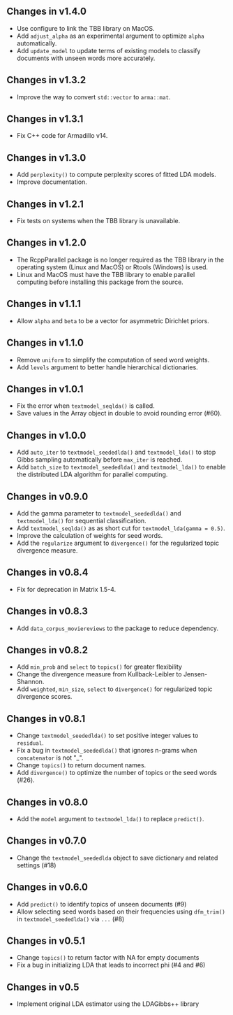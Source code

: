 ## Changes in v1.4.0

- Use configure to link the TBB library on MacOS.
- Add `adjust_alpha` as an experimental argument to optimize `alpha` automatically.
- Add `update_model` to update terms of existing models to classify documents with unseen words more accurately.

## Changes in v1.3.2

- Improve the way to convert `std::vector` to `arma::mat`.

## Changes in v1.3.1

- Fix C++ code for Armadillo v14.

## Changes in v1.3.0

- Add `perplexity()` to compute perplexity scores of fitted LDA models.
- Improve documentation.

## Changes in v1.2.1

- Fix tests on systems when the TBB library is unavailable.

## Changes in v1.2.0

- The RcppParallel package is no longer required as the TBB library in the operating system (Linux and MacOS) or Rtools (Windows) is used.
- Linux and MacOS must have the TBB library to enable parallel computing before installing this package from the source.

## Changes in v1.1.1

* Allow `alpha` and `beta` to be a vector for asymmetric Dirichlet priors.

## Changes in v1.1.0

* Remove `uniform` to simplify the computation of seed word weights.
* Add `levels` argument to better handle hierarchical dictionaries.

## Changes in v1.0.1

* Fix the error when `textmodel_seqlda()` is called.
* Save values in the Array object in double to avoid rounding error (#60).

## Changes in v1.0.0

* Add `auto_iter` to `textmodel_seededlda()` and `textmodel_lda()` to stop Gibbs sampling automatically before `max_iter` is reached.
* Add `batch_size` to `textmodel_seededlda()` and `textmodel_lda()` to enable the distributed LDA algorithm for parallel computing.

## Changes in v0.9.0

* Add the gamma parameter to `textmodel_seededlda()` and `textmodel_lda()` for sequential classification.
* Add `textmodel_seqlda()` as as short cut for `textmodel_lda(gamma = 0.5)`.
* Improve the calculation of weights for seed words.
* Add the `regularize` argument to `divergence()` for the regularized topic divergence measure.

## Changes in v0.8.4

* Fix for deprecation in Matrix 1.5-4.

## Changes in v0.8.3

* Add `data_corpus_moviereviews` to the package to reduce dependency.

## Changes in v0.8.2

* Add `min_prob` and `select` to `topics()` for greater flexibility
* Change the divergence measure from Kullback-Leibler to Jensen-Shannon.
* Add `weighted`, `min_size`, `select` to `divergence()` for regularized topic divergence scores.

## Changes in v0.8.1

* Change `textmodel_seededlda()` to set positive integer values to `residual`.
* Fix a bug in `textmodel_seededlda()` that ignores n-grams when `concatenator` is not "_".
* Change `topics()` to return document names.
* Add `divergence()` to optimize the number of topics or the seed words (#26).

## Changes in v0.8.0

* Add the `model` argument to `textmodel_lda()` to replace `predict()`.

## Changes in v0.7.0

* Change the `textmodel_seededlda` object to save dictionary and related settings (#18)

## Changes in v0.6.0

* Add `predict()` to identify topics of unseen documents (#9)
* Allow selecting seed words based on their frequencies using `dfm_trim()` in `textmodel_seededlda()` via `...` (#8)

## Changes in v0.5.1

* Change `topics()` to return factor with NA for empty documents
* Fix a bug in initializing LDA that leads to incorrect phi (#4 and #6)

## Changes in v0.5

* Implement original LDA estimator using the LDAGibbs++ library
